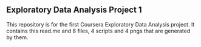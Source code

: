 ## Exploratory Data Analysis Project 1

This repository is for the first Coursera Exploratory Data Analysis project.  It contains 
this read.me and 8 files, 4 scripts and 4 pngs that are generated by them.
